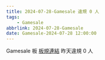 ```yaml
---
title: 2024-07-28-Gamesale 違規 0 人
tags:
    - Gamesale
abbrlink: 2024-07-28-Gamesale
date: Gamesale-2024-07-28 12:00:00
---
```

Gamesale 板 [板規連結](https://www.ptt.cc/bbs/Gossiping/M.1637425085.A.07D.html)
昨天違規 0 人
